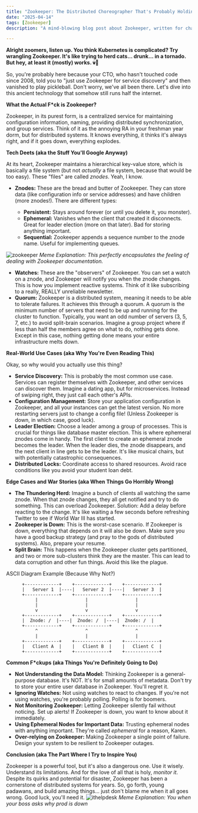 ```yaml
---
title: "Zookeeper: The Distributed Choreographer That's Probably Holding Your Startup Hostage (and You Don't Even Know It)"
date: "2025-04-14"
tags: [Zookeeper]
description: "A mind-blowing blog post about Zookeeper, written for chaotic Gen Z engineers who definitely CTRL+C + CTRL+V code from Stack Overflow."

---
```


**Alright zoomers, listen up. You think Kubernetes is complicated? Try wrangling Zookeeper. It's like trying to herd cats... drunk... in a tornado. But hey, at least it (mostly) works. 💀🙏**

So, you're probably here because your CTO, who hasn't touched code since 2008, told you to "just use Zookeeper for service discovery" and then vanished to play pickleball. Don't worry, we've all been there. Let's dive into this ancient technology that somehow still runs half the internet.

**What the Actual F*ck is Zookeeper?**

Zookeeper, in its purest form, is a centralized service for maintaining configuration information, naming, providing distributed synchronization, and group services. Think of it as the annoying RA in your freshman year dorm, but for distributed systems. It knows everything, it thinks it's always right, and if it goes down, everything explodes.

**Tech Deets (aka the Stuff You'll Google Anyway)**

At its heart, Zookeeper maintains a hierarchical key-value store, which is basically a file system (but not *actually* a file system, because that would be too easy). These "files" are called *znodes*. Yeah, I know.

*   **Znodes:** These are the bread and butter of Zookeeper. They can store data (like configuration info or service addresses) and have children (more znodes!). There are different types:

    *   **Persistent:** Stays around forever (or until you delete it, you monster).
    *   **Ephemeral:** Vanishes when the client that created it disconnects. Great for leader election (more on that later). Bad for storing anything important.
    *   **Sequential:** Zookeeper appends a sequence number to the znode name. Useful for implementing queues.

![zookeeper](https://i.kym-cdn.com/photos/images/newsfeed/001/984/151/e19.jpg)
*Meme Explanation: This perfectly encapsulates the feeling of dealing with Zookeeper documentation.*

*   **Watches:** These are the "observers" of Zookeeper. You can set a watch on a znode, and Zookeeper will notify you when the znode changes. This is how you implement reactive systems. Think of it like subscribing to a really, REALLY unreliable newsletter.
*   **Quorum:** Zookeeper is a distributed system, meaning it needs to be able to tolerate failures. It achieves this through a quorum. A quorum is the minimum number of servers that need to be up and running for the cluster to function. Typically, you want an odd number of servers (3, 5, 7, etc.) to avoid split-brain scenarios. Imagine a group project where if less than half the members agree on what to do, nothing gets done. Except in this case, nothing getting done means your entire infrastructure melts down.

**Real-World Use Cases (aka Why You're Even Reading This)**

Okay, so why would you actually use this thing?

*   **Service Discovery:** This is probably the most common use case. Services can register themselves with Zookeeper, and other services can discover them. Imagine a dating app, but for microservices. Instead of swiping right, they just call each other's APIs.
*   **Configuration Management:** Store your application configuration in Zookeeper, and all your instances can get the latest version. No more restarting servers just to change a config file! (Unless Zookeeper is down, in which case, good luck).
*   **Leader Election:** Choose a leader among a group of processes. This is crucial for things like database master election. This is where ephemeral znodes come in handy. The first client to create an ephemeral znode becomes the leader. When the leader dies, the znode disappears, and the next client in line gets to be the leader. It's like musical chairs, but with potentially catastrophic consequences.
*   **Distributed Locks:** Coordinate access to shared resources. Avoid race conditions like you avoid your student loan debt.

**Edge Cases and War Stories (aka When Things Go Horribly Wrong)**

*   **The Thundering Herd:** Imagine a bunch of clients all watching the same znode. When that znode changes, they all get notified and try to do something. This can overload Zookeeper. Solution: Add a delay before reacting to the change. It's like waiting a few seconds before refreshing Twitter to see if World War III has started.
*   **Zookeeper is Down:** This is the worst-case scenario. If Zookeeper is down, everything that depends on it will also be down. Make sure you have a good backup strategy (and pray to the gods of distributed systems). Also, prepare your resume.
*   **Split Brain:** This happens when the Zookeeper cluster gets partitioned, and two or more sub-clusters think they are the master. This can lead to data corruption and other fun things. Avoid this like the plague.

ASCII Diagram Example (Because Why Not?)

```
      +-------------+    +-------------+    +-------------+
      |   Server 1  |----|   Server 2  |----|   Server 3  |
      +-------------+    +-------------+    +-------------+
           |                  |                  |
           |                  |                  |
           v                  v                  v
      +-------------+    +-------------+    +-------------+
      |  Znode: /  |----|  Znode: /  |----|  Znode: /  |
      +-------------+    +-------------+    +-------------+
           ^                  ^                  ^
           |                  |                  |
      +-------------+    +-------------+    +-------------+
      |   Client A  |    |   Client B  |    |   Client C  |
      +-------------+    +-------------+    +-------------+
```

**Common F*ckups (aka Things You're Definitely Going to Do)**

*   **Not Understanding the Data Model:** Thinking Zookeeper is a general-purpose database. It's NOT. It's for small amounts of metadata. Don't try to store your entire user database in Zookeeper. You'll regret it.
*   **Ignoring Watches:** Not using watches to react to changes. If you're not using watches, you're probably polling. Polling is for boomers.
*   **Not Monitoring Zookeeper:** Letting Zookeeper silently fail without noticing. Set up alerts! If Zookeeper is down, you want to know about it immediately.
*   **Using Ephemeral Nodes for Important Data:** Trusting ephemeral nodes with anything important. They're called *ephemeral* for a reason, Karen.
*   **Over-relying on Zookeeper:** Making Zookeeper a single point of failure. Design your system to be resilient to Zookeeper outages.

**Conclusion (aka The Part Where I Try to Inspire You)**

Zookeeper is a powerful tool, but it's also a dangerous one. Use it wisely. Understand its limitations. And for the love of all that is holy, *monitor it*. Despite its quirks and potential for disaster, Zookeeper has been a cornerstone of distributed systems for years. So, go forth, young padawans, and build amazing things... just don't blame me when it all goes wrong. Good luck, you'll need it.
![ithelpdesk](https://pbs.twimg.com/media/FtO96q7WcAAV8T1.jpg)
*Meme Explanation: You when your boss asks why prod is down*
